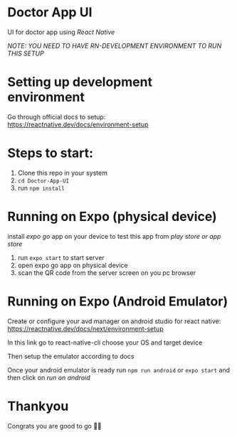 # Doctor App UI
UI for doctor app using _React Native_

_NOTE: YOU NEED TO HAVE RN-DEVELOPMENT ENVIRONMENT TO RUN THIS SETUP_

# Setting up development environment

Go through official docs to setup: https://reactnative.dev/docs/environment-setup

# Steps to start:

1. Clone this repo in your system
2.  ``` cd Doctor-App-UI ```
3. run ``` npm install ```

# Running on Expo (physical device)

install _expo go_ app on your device to test this app from _play store or app store_

1. run ``` expo start ``` to start server
2. open expo go app on physical device
3. scan the QR code from the server screen on you pc browser

# Running on Expo (Android Emulator)

Create or configure your avd manager on android studio for react native: https://reactnative.dev/docs/next/environment-setup

In this link go to react-native-cli
choose your OS and target device

Then setup the emulator according to docs

Once your android emulator is ready run ``` npm run android ```
or ``` expo start ``` and then click on _run on android_

# Thankyou
Congrats you are good to go 🎉🎉
